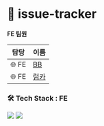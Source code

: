 # 📝 issue-tracker

**FE 팀원**

| 담당  | 이름                                  | 
| ----- | ------------------------------------- | 
| 🌐 FE | [BB](https://github.com/BB-choi) | 
| 🌐 FE | [럼카](https://github.com/yongseongjeon)     | 


### 🛠 Tech Stack : FE

<img src="https://shields.io/badge/TypeScript-3178C6?logo=TypeScript&logoColor=FFF&style=flat-square"/> <img src="https://img.shields.io/badge/React-61DAFB?style=flat&logo=React&logoColor=white"/> 


